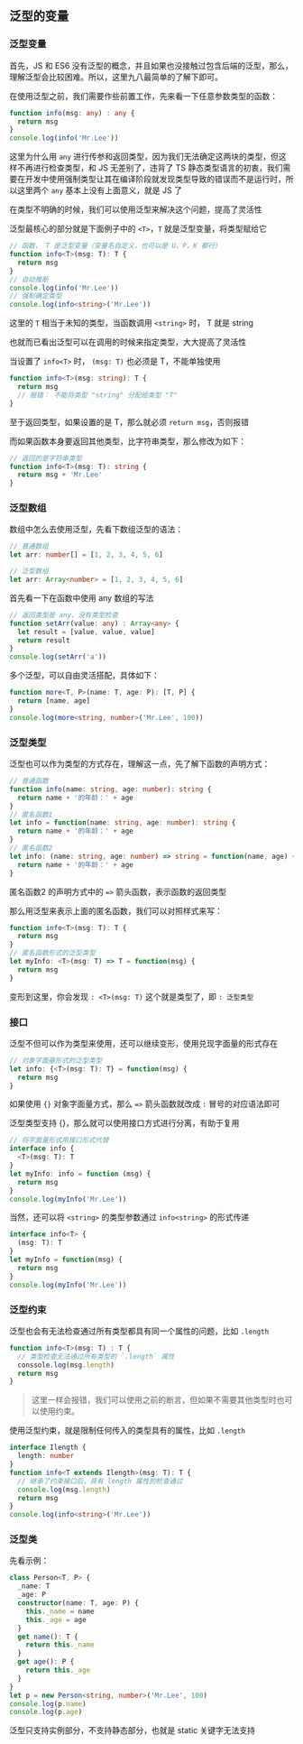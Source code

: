 ## 泛型的变量

### 泛型变量

首先，JS 和 ES6 没有泛型的概念，并且如果也没接触过包含后端的泛型，那么，理解泛型会比较困难。所以，这里九八最简单的了解下即可。

在使用泛型之前，我们需要作些前置工作，先来看一下任意参数类型的函数：

```ts
function info(msg: any) : any {
  return msg
}
console.log(info('Mr.Lee'))
```

这里为什么用 `any` 进行传参和返回类型，因为我们无法确定这两块的类型，但这样不再进行检查类型，和 JS 无差别了，违背了 TS 静态类型语言的初衷，我们需要在开发中使用强制类型让其在编译阶段就发现类型导致的错误而不是运行时，所以这里两个 `any` 基本上没有上面意义，就是 JS 了

在类型不明确的时候，我们可以使用泛型来解决这个问题，提高了灵活性

泛型最核心的部分就是下面例子中的 `<T>`，`T` 就是泛型变量，将类型赋给它

```ts
// 函数， T 是泛型变量（变量名自定义，也可以是 U、P、K 都行）
function info<T>(msg: T): T {
  return msg
}
// 自动推断
console.log(info('Mr.Lee'))
// 强制确定类型
console.log(info<string>('Mr.Lee'))
```

这里的 `T` 相当于未知的类型，当函数调用 `<string>` 时， T 就是 string

也就而已看出泛型可以在调用的时候来指定类型，大大提高了灵活性

当设置了 `info<T>` 时， `(msg: T)` 也必须是 T，不能单独使用

```ts
function info<T>(msg: string): T {
  return msg
  // 报错： 不能将类型 "string" 分配给类型 "T"
}
```

至于返回类型，如果设置的是 T，那么就必须 `return msg`，否则报错

而如果函数本身要返回其他类型，比字符串类型，那么修改为如下：

```ts
// 返回的是字符串类型
function info<T>(msg: T): string {
  return msg + 'Mr.Lee'
}
```

### 泛型数组

数组中怎么去使用泛型，先看下数组泛型的语法：

```ts
// 普通数组
let arr: number[] = [1, 2, 3, 4, 5, 6]

// 泛型数组
let arr: Array<number> = [1, 2, 3, 4, 5, 6]
```

首先看一下在函数中使用 any 数组的写法

```ts
// 返回类型是 any，没有类型检查
function setArr(value: any) : Array<any> {
  let result = [value, value, value]
  return result
}
console.log(setArr('a'))
```

多个泛型，可以自由灵活搭配，具体如下：

```ts
function more<T, P>(name: T, age: P): [T, P] {
  return [name, age]
}
console.log(more<string, number>('Mr.Lee', 100))
```

### 泛型类型

泛型也可以作为类型的方式存在，理解这一点，先了解下函数的声明方式：

```ts
// 普通函数
function info(name: string, age: number): string {
  return name + '的年龄：' + age
}
// 匿名函数1
let info = function(name: string, age: number): string {
  return name + '的年龄：' + age
}
// 匿名函数2
let info: (name: string, age: number) => string = function(name, age) {
  return name + '的年龄：' + age
}
```

匿名函数2 的声明方式中的 `=>` 箭头函数，表示函数的返回类型

那么用泛型来表示上面的匿名函数，我们可以对照样式来写：

```ts
function info<T>(msg: T): T {
  return msg
}
// 匿名函数形式的泛型类型
let myInfo: <T>(msg: T) => T = function(msg) {
  return msg
}
```

变形到这里，你会发现 `: <T>(msg: T)` 这个就是类型了，即 `: 泛型类型`

### 接口

泛型不但可以作为类型来使用，还可以继续变形，使用兑现字面量的形式存在

```ts
// 对象字面量形式的泛型类型
let info: {<T>(msg: T): T} = function(msg) {
  return msg
}
```

如果使用 `{}` 对象字面量方式，那么 `=>` 箭头函数就改成 `:` 冒号的对应语法即可

泛型类型支持 {}，那么就可以使用接口方式进行分离，有助于复用

```ts
// 将字面量形式用接口形式代替
interface info {
  <T>(msg: T): T
}
let myInfo: info = function (msg) {
  return msg
}
console.log(myInfo('Mr.Lee'))
```

当然，还可以将 `<string>` 的类型参数通过 `info<string>` 的形式传递

```ts
interface info<T> {
  (msg: T): T
}
let myInfo = function(msg) {
  return msg
}
console.log(myInfo('Mr.Lee'))
```

### 泛型约束

泛型也会有无法检查通过所有类型都具有同一个属性的问题，比如 `.length`

```ts
function info<T>(msg: T) : T {
  // 类型检查无法通过所有类型的 `.length` 属性
  conssole.log(msg.length)
  return msg
} 
```

> 这里一样会报错，我们可以使用之前的断言，但如果不需要其他类型时也可以使用约束。

使用泛型约束，就是限制任何传入的类型具有的属性，比如 `.length`

```ts
interface Ilength {
  length: number
}
function info<T extends Ilength>(msg: T): T {
  // 继承了约束接口后，具有 length 属性的检查通过
  console.log(msg.length)
  return msg
}
console.log(info<string>('Mr.Lee'))
```

### 泛型类

先看示例：

```ts
class Person<T, P> {
  _name: T
  _age: P
  constructor(name: T, age: P) {
    this._name = name
    this._age = age
  }
  get name(): T {
    return this._name
  }
  get age(): P {
    return this._age
  }
}
let p = new Person<string, number>('Mr.Lee', 100)
console.log(p.name)
console.log(p.age)
```

泛型只支持实例部分，不支持静态部分，也就是 static 关键字无法支持